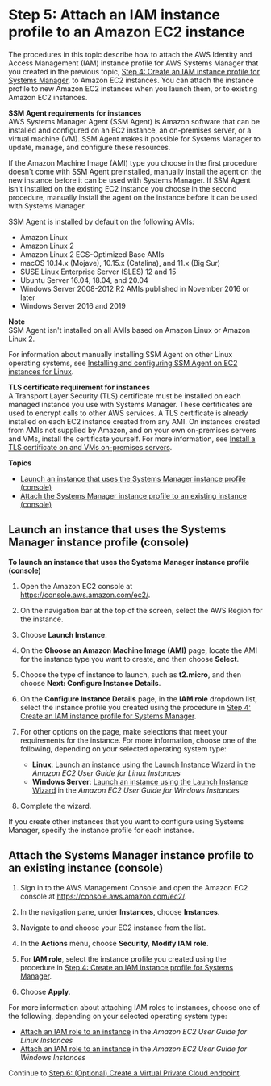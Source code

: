 # Step 5: Attach an IAM instance profile to an Amazon EC2 instance<a name="setup-launch-managed-instance"></a>

The procedures in this topic describe how to attach the AWS Identity and Access Management \(IAM\) instance profile for AWS Systems Manager that you created in the previous topic, [Step 4: Create an IAM instance profile for Systems Manager](setup-instance-profile.md), to Amazon EC2 instances\. You can attach the instance profile to new Amazon EC2 instances when you launch them, or to existing Amazon EC2 instances\. 

**SSM Agent requirements for instances**  
AWS Systems Manager Agent \(SSM Agent\) is Amazon software that can be installed and configured on an EC2 instance, an on\-premises server, or a virtual machine \(VM\)\. SSM Agent makes it possible for Systems Manager to update, manage, and configure these resources\.

If the Amazon Machine Image \(AMI\) type you choose in the first procedure doesn't come with SSM Agent preinstalled, manually install the agent on the new instance before it can be used with Systems Manager\. If SSM Agent isn't installed on the existing EC2 instance you choose in the second procedure, manually install the agent on the instance before it can be used with Systems Manager\.

SSM Agent is installed by default on the following AMIs:
+ Amazon Linux
+ Amazon Linux 2
+ Amazon Linux 2 ECS\-Optimized Base AMIs
+ macOS 10\.14\.x \(Mojave\), 10\.15\.x \(Catalina\), and 11\.x \(Big Sur\)
+ SUSE Linux Enterprise Server \(SLES\) 12 and 15
+ Ubuntu Server 16\.04, 18\.04, and 20\.04  
+ Windows Server 2008\-2012 R2 AMIs published in November 2016 or later
+ Windows Server 2016 and 2019

**Note**  
SSM Agent isn't installed on all AMIs based on Amazon Linux or Amazon Linux 2\.

For information about manually installing SSM Agent on other Linux operating systems, see [Installing and configuring SSM Agent on EC2 instances for Linux](sysman-install-ssm-agent.md)\.

**TLS certificate requirement for instances**  
A Transport Layer Security \(TLS\) certificate must be installed on each managed instance you use with Systems Manager\. These certificates are used to encrypt calls to other AWS services\. A TLS certificate is already installed on each EC2 instance created from any AMI\. On instances created from AMIs not supplied by Amazon, and on your own on\-premises servers and VMs, install the certificate yourself\. For more information, see [Install a TLS certificate on and VMs on\-premises servers](hybrid-tls-certificate.md)\.

**Topics**
+ [Launch an instance that uses the Systems Manager instance profile \(console\)](#setup-launch-managed-instance-new)
+ [Attach the Systems Manager instance profile to an existing instance \(console\)](#setup-launch-managed-instance-existing)

## Launch an instance that uses the Systems Manager instance profile \(console\)<a name="setup-launch-managed-instance-new"></a>

**To launch an instance that uses the Systems Manager instance profile \(console\)**

1. Open the Amazon EC2 console at [https://console\.aws\.amazon\.com/ec2/](https://console.aws.amazon.com/ec2/)\.

1. On the navigation bar at the top of the screen, select the AWS Region for the instance\.

1. Choose **Launch Instance**\.

1. On the **Choose an Amazon Machine Image \(AMI\)** page, locate the AMI for the instance type you want to create, and then choose **Select**\.

1. Choose the type of instance to launch, such as **t2\.micro**, and then choose **Next: Configure Instance Details**\.

1. On the **Configure Instance Details** page, in the **IAM role** dropdown list, select the instance profile you created using the procedure in [Step 4: Create an IAM instance profile for Systems Manager](setup-instance-profile.md)\.

1. For other options on the page, make selections that meet your requirements for the instance\. For more information, choose one of the following, depending on your selected operating system type:
   + **Linux**: [Launch an instance using the Launch Instance Wizard](https://docs.aws.amazon.com/AWSEC2/latest/UserGuide/launching-instance.html) in the *Amazon EC2 User Guide for Linux Instances*
   + **Windows Server**: [Launch an instance using the Launch Instance Wizard](https://docs.aws.amazon.com/AWSEC2/latest/WindowsGuide/launching-instance.html) in the *Amazon EC2 User Guide for Windows Instances*

1. Complete the wizard\.

If you create other instances that you want to configure using Systems Manager, specify the instance profile for each instance\.

## Attach the Systems Manager instance profile to an existing instance \(console\)<a name="setup-launch-managed-instance-existing"></a>

1. Sign in to the AWS Management Console and open the Amazon EC2 console at [https://console\.aws\.amazon\.com/ec2/](https://console.aws.amazon.com/ec2/)\.

1. In the navigation pane, under **Instances**, choose **Instances**\.

1. Navigate to and choose your EC2 instance from the list\.

1. In the **Actions** menu, choose **Security**, **Modify IAM role**\.

1. For **IAM role**, select the instance profile you created using the procedure in [Step 4: Create an IAM instance profile for Systems Manager](setup-instance-profile.md)\.

1. Choose **Apply**\.

For more information about attaching IAM roles to instances, choose one of the following, depending on your selected operating system type:
+ [Attach an IAM role to an instance](https://docs.aws.amazon.com/AWSEC2/latest/UserGuide/iam-roles-for-amazon-ec2.html#attach-iam-role) in the *Amazon EC2 User Guide for Linux Instances*
+ [Attach an IAM role to an instance](https://docs.aws.amazon.com/AWSEC2/latest/WindowsGuide/iam-roles-for-amazon-ec2.html#attach-iam-role) in the *Amazon EC2 User Guide for Windows Instances*

Continue to [Step 6: \(Optional\) Create a Virtual Private Cloud endpoint](setup-create-vpc.md)\.